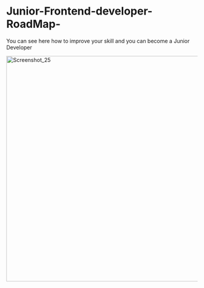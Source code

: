 # Junior-Frontend-developer-RoadMap-

You can see here how to improve your skill and you can become a Junior Developer


<img width="594" alt="Screenshot_25" src="https://user-images.githubusercontent.com/91106511/171630805-6d4f732e-5a67-4964-8288-22d0bbfdd14c.png">

